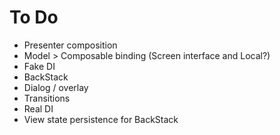 # To Do

* Presenter composition
* Model > Composable binding (Screen interface and Local?)
* Fake DI
* BackStack
* Dialog / overlay
* Transitions
* Real DI
* View state persistence for BackStack

